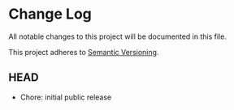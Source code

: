 # Change Log

All notable changes to this project will be documented in this file.

This project adheres to [Semantic Versioning](http://semver.org).

## HEAD

- Chore: initial public release

